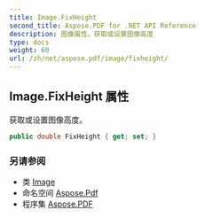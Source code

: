 ```yaml
---
title: Image.FixHeight
second_title: Aspose.PDF for .NET API Reference
description: 图像属性。获取或设置图像高度
type: docs
weight: 60
url: /zh/net/aspose.pdf/image/fixheight/
---
```

## Image.FixHeight 属性

获取或设置图像高度。

```csharp
public double FixHeight { get; set; }
```

### 另请参阅

* 类 [Image](../)
* 命名空间 [Aspose.Pdf](../../../aspose.pdf/)
* 程序集 [Aspose.PDF](../../../)